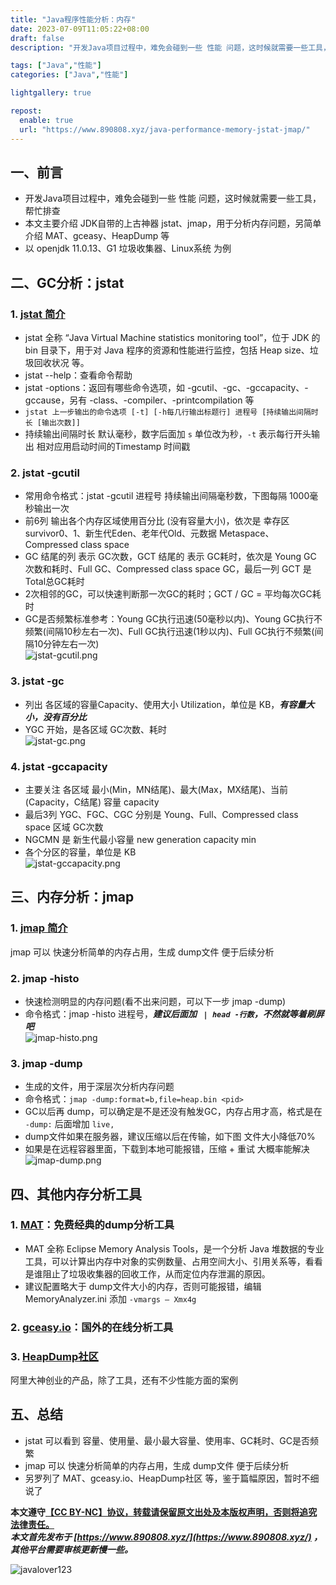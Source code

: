 ```yaml
---
title: "Java程序性能分析：内存"
date: 2023-07-09T11:05:22+08:00
draft: false
description: "开发Java项目过程中，难免会碰到一些 性能 问题，这时候就需要一些工具，帮忙排查。本文主要介绍 JDK自带的上古神器 jstat、jmap，另简单介绍 MAT、gceasy、HeapDump 等"

tags: ["Java","性能"]
categories: ["Java","性能"]

lightgallery: true

repost:
  enable: true
  url: "https://www.890808.xyz/java-performance-memory-jstat-jmap/"
---
```


<!--more-->

## 一、前言
- 开发Java项目过程中，难免会碰到一些 性能 问题，这时候就需要一些工具，帮忙排查
- 本文主要介绍 JDK自带的上古神器 jstat、jmap，用于分析内存问题，另简单介绍 MAT、gceasy、HeapDump 等
- 以 openjdk 11.0.13、G1 垃圾收集器、Linux系统 为例

## 二、GC分析：jstat
### 1. [jstat 简介](https://docs.oracle.com/en/java/javase/11/tools/jstat.html)
- jstat 全称 “Java Virtual Machine statistics monitoring tool”，位于 JDK 的 bin 目录下，用于对 Java 程序的资源和性能进行监控，包括 Heap size、垃圾回收状况 等。
- jstat --help：查看命令帮助
- jstat -options：返回有哪些命令选项，如 -gcutil、-gc、-gccapacity、-gccause，另有 -class、-compiler、-printcompilation 等
- `jstat 上一步输出的命令选项 [-t] [-h每几行输出标题行] 进程号 [持续输出间隔时长 [输出次数]]`
- 持续输出间隔时长 默认毫秒，数字后面加 `s` 单位改为秒，`-t` 表示每行开头输出 相对应用启动时间的Timestamp 时间戳

### 2. jstat -gcutil
- 常用命令格式：jstat -gcutil 进程号 持续输出间隔毫秒数，下图每隔 1000毫秒输出一次
- 前6列 输出各个内存区域使用百分比 (没有容量大小)，依次是 幸存区survivor0、1、新生代Eden、老年代Old、元数据 Metaspace、Compressed class space
- GC 结尾的列 表示 GC次数，GCT 结尾的 表示 GC耗时，依次是 Young GC 次数和耗时、Full GC、Compressed class space GC，最后一列 GCT 是 Total总GC耗时
- 2次相邻的GC，可以快速判断那一次GC的耗时；GCT / GC = 平均每次GC耗时
- GC是否频繁标准参考：Young GC执行迅速(50毫秒以内)、Young GC执行不频繁(间隔10秒左右一次)、Full GC执行迅速(1秒以内)、Full GC执行不频繁(间隔10分钟左右一次)   
![jstat-gcutil.png](https://img.890808.xyz/file/javalover123/2023/07/jstat-gcutil.png)

### 3. jstat -gc
- 列出 各区域的容量Capacity、使用大小 Utilization，单位是 KB，***有容量大小，没有百分比***
- YGC 开始，是各区域 GC次数、耗时   
![jstat-gc.png](https://img.890808.xyz/file/javalover123/2023/07/jstat-gc.png)

### 4. jstat -gccapacity
- 主要关注 各区域 最小(Min，MN结尾)、最大(Max，MX结尾)、当前(Capacity，C结尾) 容量 capacity
- 最后3列 YGC、FGC、CGC 分别是 Young、Full、Compressed class space 区域 GC次数
- NGCMN 是 新生代最小容量 new generation capacity min
- 各个分区的容量，单位是 KB   
![jstat-gccapacity.png](https://img.890808.xyz/file/javalover123/2023/07/jstat-gccapacity.png)

## 三、内存分析：jmap
### 1. [jmap 简介](https://docs.oracle.com/en/java/javase/11/tools/jmap.html)
jmap 可以 快速分析简单的内存占用，生成 dump文件 便于后续分析

### 2. jmap -histo
- 快速检测明显的内存问题(看不出来问题，可以下一步 jmap -dump)
- 命令格式：jmap -histo 进程号，***建议后面加 ` | head -行数`，不然就等着刷屏吧***    
![jmap-histo.png](https://img.890808.xyz/file/javalover123/2023/07/jmap-histo.png)


### 3. jmap -dump
- 生成的文件，用于深层次分析内存问题
- 命令格式：`jmap -dump:format=b,file=heap.bin <pid>`
- GC以后再 dump，可以确定是不是还没有触发GC，内存占用才高，格式是在 `-dump:` 后面增加 `live,`
- dump文件如果在服务器，建议压缩以后在传输，如下图 文件大小降低70%
- 如果是在远程容器里面，下载到本地可能报错，压缩 + 重试 大概率能解决   
![jmap-dump.png](https://img.890808.xyz/file/javalover123/2023/07/jmap-dump.png)


## 四、其他内存分析工具
### 1. [MAT](https://www.eclipse.org/mat/)：免费经典的dump分析工具
- MAT 全称 Eclipse Memory Analysis Tools，是一个分析 Java 堆数据的专业工具，可以计算出内存中对象的实例数量、占用空间大小、引用关系等，看看是谁阻止了垃圾收集器的回收工作，从而定位内存泄漏的原因。
- 建议配置略大于 dump文件大小的内存，否则可能报错，编辑 MemoryAnalyzer.ini 添加 `-vmargs – Xmx4g`   

### 2. [gceasy.io](https://gceasy.io/)：国外的在线分析工具

### 3. [HeapDump社区](https://memory.console.heapdump.cn/)
阿里大神创业的产品，除了工具，还有不少性能方面的案例

## 五、总结
- jstat 可以看到 容量、使用量、最小最大容量、使用率、GC耗时、GC是否频繁
- jmap 可以 快速分析简单的内存占用，生成 dump文件 便于后续分析
- 另罗列了 MAT、gceasy.io、HeapDump社区 等，鉴于篇幅原因，暂时不细说了

**本文遵守[【CC BY-NC】协议，转载请保留原文出处及本版权声明，否则将追究法律责任。](https://creativecommons.org/licenses/by-nc/4.0/)**   
***本文首先发布于 [https://www.890808.xyz/](https://www.890808.xyz/) ，其他平台需要审核更新慢一些。***

![javalover123](https://img.890808.xyz/file/javalover123/2023/04/688b88cfd4ed9f6fcd56828b849ce47c.jpg)